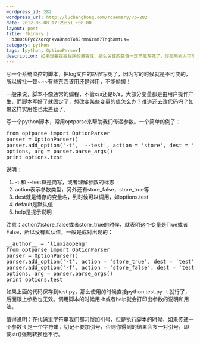 ```yaml
--- 
wordpress_id: 282
wordpress_url: http://luchanghong.com/rosemary/?p=282
date: 2012-06-08 17:29:51 +08:00
layout: post
title: !binary |
  b3B0cGFyc2XorqnkvaDnmoTohJrmnKzmm7TngbXmtLs=
category: python
tags: [python, OptionParser]
description: 如果想要提高程序的兼容性，那么关键的数值一定不能写死了，你能用别人可不一定能用，所以要添加一些参数，那么针对一个 python 脚本如何在执行的时候改变参数呢？
---
```

写一个系统监控的脚本，把log文件的路径写死了，因为写的时候就是不可变的，所以被批一顿~~~有些东西该用还是得用，不能偷懒！

一般来说，脚本不像通常的编程，不管c/s还是b/s，大部分变量都是由用户操作产生，而脚本写好了就固定了，想改变某些变量的值怎么办？难道还去改代码吗？如果这样实用性也太差劲了。

写一个python脚本，常用optparse来帮助我们传递参数。一个简单的例子：
<pre class="prettyprint">
from optparse import OptionParser
parser = OptionParser()
parser.add_option('-t', '--test', action = 'store', dest = 'test', default = 'TEST', help = 'It is a test')
options, arg = parser.parse_args()
print options.test
</pre>
<pre>说明：</pre>
<ol>
	<li>-t 和 --test算是简写，或者理解参数的标志</li>
	<li>action表示参数类型，另外还有store_false，store_true等</li>
	<li>dest就是储存的变量名，到时候可以调用，如options.test</li>
	<li>default是默认值</li>
	<li>help是提示说明</li>
</ol>
注意：action为store_false或者store_true的时候，就表明这个变量是True或者False，所以没有默认值，一般是成对出现的：
<pre class="prettyprint">
__author__ = 'liuxiaopeng'
from optparse import OptionParser
parser = OptionParser()
parser.add_option('-t', action = 'store_true', dest = 'test', help = 'It is a test')
parser.add_option('-f', action = 'store_false', dest = 'test', help = 'It is a test')
options, arg = parser.parse_args()
print options.test
</pre>
如果上面的代码保存到test.py，那么使用的时候直接python test.py -t 就行了，后面跟上参数也无效。调用脚本的时候用-h或者help就会打印出参数的说明和用法。

值得说明：在代码里字符串我们都习惯加引号，但是执行脚本的时候，如果传递一个参数-t 是一个字符串，切记不要加引号，否则你得到的结果会多一对引号，即使str()强制转换也不行。

